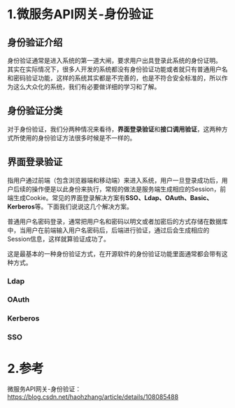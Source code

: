# 1.微服务API网关-身份验证

## 身份验证介绍

身份验证通常是进入系统的第一道大闸，要求用户出具登录此系统的身份证明。
其实在实际情况下，很多人开发的系统都没有身份验证功能或者就只有普通用户名和密码验证功能，这样的系统其实都是不完善的，也是不符合安全标准的，所以作为这么大众化的系统，我们有必要做详细的学习和了解。

## 身份验证分类

对于身份验证，我们分两种情况来看待，**界面登录验证**和**接口调用验证**，这两种方式所使用的身份验证方法很多时候是不一样的。

## 界面登录验证

指用户通过前端（包含浏览器端和移动端）来进入系统，用户一旦登录成功后，用户后续的操作便是以此身份来执行，常规的做法是服务端生成相应的Session，前端生成Cookie。常见的界面登录解决方案有**SSO、Ldap、OAuth、Basic、Kerberos**等。下面我们说说这几个解决方案。

普通用户名密码登录，通常把用户名和密码以明文或者加密后的方式存储在数据库中，当用户在前端输入用户名密码后，后端进行验证，通过后会生成相应的Session信息，这样就算验证成功了。

这是最基本的一种身份验证方式，在开源软件的身份验证功能里面通常都会带有这种方式。

### Ldap

### OAuth

### Kerberos

### SSO


# 2.参考
微服务API网关-身份验证：https://blog.csdn.net/haohzhang/article/details/108085488
